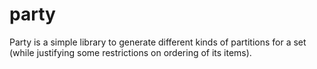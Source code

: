 # party
Party is a simple library to generate different kinds of partitions for a set
 (while justifying some restrictions on ordering of its items).
